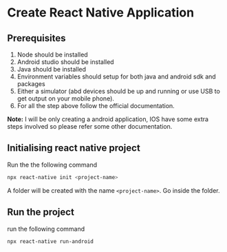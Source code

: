 # Create React Native Application

## Prerequisites

1. Node should be installed
2. Android studio should be installed
3. Java should be installed
4. Environment variables should setup for both java and android sdk and packages
5. Either a simulator (abd devices should be up and running or use USB to get output on your mobile phone).
6. For all the step above follow the official documentation.

**Note:** I will be only creating a android application, IOS have some extra steps involved so please refer some other documentation.

## Initialising react native project

Run the the following command

```bash
npx react-native init <project-name>
```

A folder will be created with the name `<project-name>`. Go inside the folder.

## Run the project

run the following command

```bash
npx react-native run-android
```
